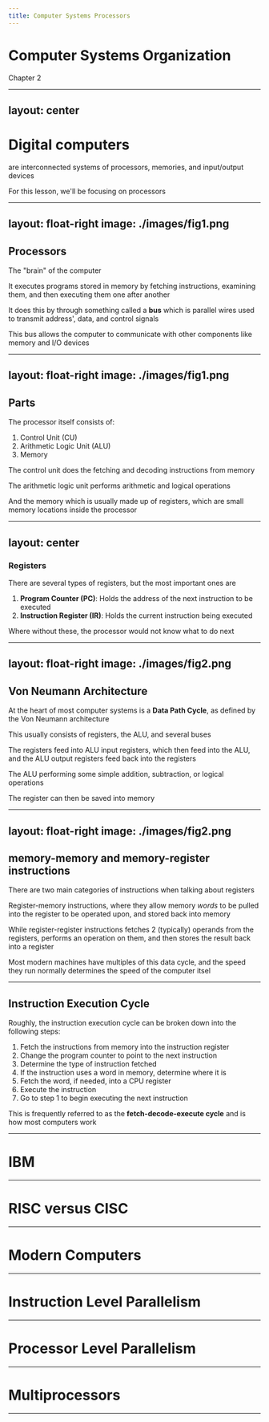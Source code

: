 ```yaml
---
title: Computer Systems Processors
---
```


# Computer Systems Organization
Chapter 2

---
layout: center
---

# Digital computers
are interconnected systems of processors, memories, and input/output devices

For this lesson, we'll be focusing on processors

---
layout: float-right
image: ./images/fig1.png
---

## Processors

The "brain" of the computer

It executes programs stored in memory by fetching instructions, examining them, and then executing them one after another

It does this by through something called a **bus** which is parallel wires used to transmit address', data, and control signals

This bus allows the computer to communicate with other components like memory and I/O devices

---
layout: float-right
image: ./images/fig1.png
---

## Parts

The processor itself consists of:
1. Control Unit (CU)
2. Arithmetic Logic Unit (ALU)
3. Memory

The control unit does the fetching and decoding instructions from memory

The arithmetic logic unit performs arithmetic and logical operations

And the memory which is usually made up of registers, which are small memory locations inside the processor

---
layout: center
---

### Registers

There are several types of registers, but the most important ones are

1. **Program Counter (PC)**: Holds the address of the next instruction to be executed
2. **Instruction Register (IR)**: Holds the current instruction being executed

Where without these, the processor would not know what to do next

---
layout: float-right
image: ./images/fig2.png
---

## Von Neumann Architecture

At the heart of most computer systems is a **Data Path Cycle**, as defined by the Von Neumann architecture

This usually consists of registers, the ALU, and several buses

The registers feed into ALU input registers, which then feed into the ALU, and the ALU output registers feed back into the registers

The ALU performing some simple addition, subtraction, or logical operations

The register can then be saved into memory

---
layout: float-right
image: ./images/fig2.png
---

## memory-memory and memory-register instructions

There are two main categories of instructions when talking about registers

Register-memory instructions, where they allow memory *words* to be pulled into the register to be operated upon, and stored back into memory

While register-register instructions fetches 2 (typically) operands from the registers, performs an operation on them, and then stores the result back into a register

Most modern machines have multiples of this data cycle, and the speed they run normally determines the speed of the computer itsel

---

## Instruction Execution Cycle

Roughly, the instruction execution cycle can be broken down into the following steps:

1. Fetch the instructions from memory into the instruction register
2. Change the program counter to point to the next instruction
3. Determine the type of instruction fetched
4. If the instruction uses a word in memory, determine where it is
5. Fetch the word, if needed, into a CPU register
6. Execute the instruction
7. Go to step 1 to begin executing the next instruction

This is frequently referred to as the **fetch-decode-execute cycle** and is how most computers work

---

# IBM

---

# RISC versus CISC

---

# Modern Computers 

---

# Instruction Level Parallelism

---

# Processor Level Parallelism

---

# Multiprocessors

---
